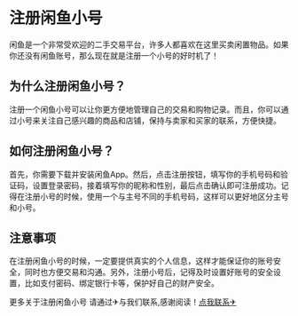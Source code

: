 # 注册闲鱼小号

闲鱼是一个非常受欢迎的二手交易平台，许多人都喜欢在这里买卖闲置物品。如果你还没有闲鱼账号，那么现在就是注册一个小号的好时机了！

## 为什么注册闲鱼小号？

注册一个闲鱼小号可以让你更方便地管理自己的交易和购物记录。而且，你可以通过小号来关注自己感兴趣的商品和店铺，保持与卖家和买家的联系，方便快捷。

## 如何注册闲鱼小号？

首先，你需要下载并安装闲鱼App。然后，点击注册按钮，填写你的手机号码和验证码，设置登录密码，接着填写你的昵称和性别，最后点击确认即可注册成功。记得在注册小号的时候，使用一个与主号不同的手机号码，这样可以更好地区分主号和小号。

## 注意事项

在注册闲鱼小号的时候，一定要提供真实的个人信息，这样才能保证你的账号安全，同时也方便交易和沟通。另外，注册小号后，记得及时设置好账号的安全设置，比如支付密码、绑定银行卡等，保护好自己的财产安全。

更多关于注册闲鱼小号 请通过✈与我们联系,感谢阅读！[点我联系✈](https://mail.k02.cc)